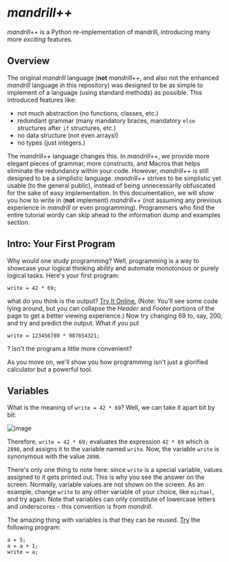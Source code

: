 
# _mandrill++_

_mandrill++_ is a Python re-implementation of mandrill, introducing many more _exciting_ features. 

## Overview

The original _mandrill_ language (**not** _mandrill++_, and also not the enhanced _mandrill_ language in this repository) was designed to be as simple to implement of a language (using standard methods) as possible. This introduced features like:

- not much abstraction (no functions, classes, etc.)
- redundant grammar (many mandatory braces, mandatory `else` structures after `if` structures, etc.)
- no data structure (not even arrays!)
- no types (just integers.)

The _mandrill++_ language changes this. In _mandrill++_, we provide more elegant pieces of grammar, more constructs, and Macros that helps eliminate the redundancy within your code. However, _mandrill++_ is still designed to be a simplistic language. _mandrill++_ strives to be simplistic yet usable (to the general public), instead of being unnecessarily obfuscated for the sake of easy implementation. In this documentation, we will show you how to write in (**not** implement) _mandrill++_ (not assuming any previous experience in _mandrill_ or even programming). Programmers who find the entire tutorial wordy can skip ahead to the information dump and examples section. 

## Intro: Your First Program

Why would one study programming? Well, programming is a way to showcase your logical thinking ability and automate monotonous or purely logical tasks. Here's your first program:

```mandrill
write = 42 * 69; 
```

what do you think is the output? [Try It Online.][write = 42 * 69;] (Note: You'll see some code lying around, but you can collapse the _Header_ and _Footer_ portions of the page to get a better viewing experience.) Now try changing 69 to, say, 200, and try and predict the output. What if you put

```mandrill
write = 123456789 * 987654321;
```

? Isn't the program a little more convenient? 

As you move on, we'll show you how programming isn't just a glorified calculator but a powerful tool.

## Variables

What is the meaning of `write = 42 * 69`? Well, we can take it apart bit by bit:

![image](https://github.com/user-attachments/assets/01bbe402-86d6-4a1d-a285-428536efc8d8)

Therefore, `write = 42 * 69;` evaluates the expression `42 * 69` which is `2898`, and assigns it to the variable named `write`. Now, the variable `write` is synonymous with the value `2898`. 

There's only one thing to note here: since `write` is a special variable, values assigned to it gets printed out. This is why you see the answer on the screen. Normally, variable values are not shown on the screen. As an example, change `write` to any other variable of your choice, like `michael`, and try again. Note that variables can only constitute of lowercase letters and underscores - this convention is from _mandrill_. 

The amazing thing with variables is that they can be reused. [Try][a = 5; a = a + 1; write = a;] the following program: 

```
a = 5;
a = a + 1;
write = a;
```



[write = 42 * 69;]: https://tio.run/##5Vrrc9vGEf/Ov@KkGRuESFGi82pAUbbTOq3bxEnTNGlLcTgQcJQQEY8cQVmKxL/d2b0XDoenPP3QmeoDCd7t7eO3e3u3C2X3@XWafPIhY@kV82MyJ@zw8PDDexblFH58@oIckc@/nJEPMDoYDEK6JlES0iQfbnMWJVeuRxjNdywhzkXiTH5Jo2ToPBKHjMgmSihZp0w8RAmBFWrVZJttonyIa1x3sEnTm10G4h4GBP6chF45Htn48WXoE98jx/5YTIyM4TG59IgPci7l5HF18lhPHlUnj/TkSXXy5ETPPqvOPtOTZ/bklERroDgjl4RutpScSsLzBsJzm3A@b6Ccz23SgybSgwrpWRPpWYX0vIn0vEL6/HkDqZ@ENu3jYwMtRIhtVy1lkuZAXSJ8WSYck8ADXpwrpwvGg/1gEGz87Zb8mN7QxOPrMIpXqyiJ8tVquKWb9Zjk9xkdk1t/s6Pzd2lCIa5xYoLjEJj4NRMjnAaG@LfBjtGMSXbFplg7XOzwQTPbj8lDwWfvOgYL@qvWJ82vKSv4GLrMxZz4hTibWqlJoZxhePQbZY3Gy82vbC5ygXySlgc7xmDnw/ipHMmR9RYGFkvN@4rmCoTg2md@kFMGFCbnhcluaXEfzcl0puzWHDT7jNIbC@Rm1hgKJeZnZAPeMBe4IlLQ5yUZq4Te5X0FjaYVUaNpT2FBmmx3MVVxiIi6wlP4Bw6kLBfD6F7BDTFwNY2pHaLvmr5Y8aXSEL2kcGUdQzBFEURbrq2GQISz8@a7r516ejgIRsdOEZgFli7qL@ksfgI4CYQkcSG1147XyZ1E2zC6ghPFtTVNYmcMWglXTmI/D66Hzun0xSeffvb5F3/4Eo6fRjv8ywBAvLqOfrnZxEma/cq2@e72/d39byvHFhOFIMYU0ba4WeTrr/74pzdf//kvb//6t2@@fffd93//4R8//vOnn//17/9URWbMEtm22G3x1tHJs7P5@YFTjnPOdJVmlPl5yoaN64fuw/7VS2/m9PFpI5fnj63r65nBEf6iliMEmnNx4XjGnpiZVgVpHOMdxp3Zm0dulyauh85hmSkmKLWLJG8Y0eKUyrCukGVGZsrCIa4wkDHZt2mHG1x4XqQOZLOlubHL@Sxo5zh66P11tKHmpkf05UpPLhjN7VxiZBlOUpZfBIlMl5f@lpJ5nSHCdD4/MuZ18pQ6of/mjkiWSGwZrP1nZTXDOMH2QMVBBnnU5oF@shjUqFEJI2nJg5PABF5gx5IIP8ciQuBjvygWLXuk6lye0rZKMvM3B6gwmo@KOwEajfnZM8/oiZ9lNAmH4nyZdbMtXTw4C3WR@mqTBjeNd4kA1AkZnmFyB8jfIEs9dl@auIjhRfIwPBwfQqQE12w4PXVdUV/IAoSzc3mFwR95iWGKdPcXiXG/onc02OXqoKXJrYFyMxNPjE/UalwngXi93UZXCQZiIxq3PgNRdxmjQJtqUG550oBPmSYKChgufnQDVaiAaKnKTIpw92Nr0NCkPzYbFSbAcpL4scTA2DMbvlN4zYh7jUVVeROKV1JfAogiwrnj6O1U5Zbtcs0L3d/Kr4UhTC82S2VCEwPp0bfr5rhOkzDKYSHc0cZkrcNbDWN8q2d1O8bCQT6v4Xk963bo27XtSM216s68OrR29@1uJXJpcV9V/MuIYBo5FRlYMq7bAj9j8umD2SXu6D6gcUIY59/deHEFngCZ0GPfM/SNA6UNJs9QvQ6lNxB1jSBt72MoXI98drVV@OAzQIBfKnwQKtEmWeACUW7AA@Yr2T7hvhLVsMfn5FpONucj3XiiqjacuFIg2ZaOQVuRjOFBZ1FulQ41bpeugKwMpFA1Y9U8hNbJ8AiFWPjXSlTA/0DX7ak5CptSchTCzyjssWVBSK/kC7J6mLxSqUpnWn3lwFS24p5fobnwU3ZDNEe@pgnAUvoGLzoT7NLxppxQz8qpEsOffBm7ORRxxWWyBlFkruBEM/B3N3zAX7ZHVvsOcCr3tBU/Khj1Q6eY5Lqy@/JAsZuxjQQyJ2iOp5/Q2QmcOcYNiJ8edwHN8iorqf1paULW6orl4nTJS5tjXWyeOiV6THPTQVXDG9k5UIxcXk1rtjeCrcHVgyUjm1eyi7lRueaz8G6WZfMM6wv23rJEA1hrspIeYB6iTxyvls/U4iMhA7Ua3Ai30P8FLwrcsC4zLO2GrYe5xjYWZi8NBD5iQ6/kDv0eq7fmA0bc3l3PatmJh8bWXobp8GFf19Yr1Q6CTf@OHqfv7ObVcW1r5kkbBXxGj2rMTxq3vdnW1mSbtZRsGeLeUoMKDrVFGV@6ylga0HDHaEPdlbGyLGOBJRXjpNzMm5m7DKd1@xgbRzWdEQWNRM9zXFeHwoIz4E1lfZUWGm3z2NxtiL/uIi@cb1@/fedYK/gtyUZRjtpdyqJ2XCy7EMaMAJto4eyxIkesl57moMrfiuZuQ@1foLV3vFqA9mZPTXpN1K26/rRs5BI/shH7RO/NuPfKsbRQrIQfW4U81Dc9GtxoHH4VTlHo1EnS7yucaG1l/S7bhtw2vI@XAwtru6Y1Ll@T18XujKznwm8LK81bEVGojFHeEBW8DywIUOK6dbcYkQN1H1oki8t2xPgG@DjQnoqYqsZqUJOKiwIsUBVeY2DztQyuygVJIo7Qml4jpiyYLKIIX0mitv31L@0Ao00i9RJdmQaJPI2MRujJ42NMIx8lgJdSmilcIsakPDc13z3I/VPQT5eqDYq3LpNP0bYvttZ/GZw23Tlwdm7j0qzcVk0aGOKV1M8H7aVlW@z3D7WJ@mXdlrAMf1mXB4RWbcfgun4BasmRAr5jwuzNK@23D/GUdVjra5DazH003pi8UeiLfTQRb7PZ2MawUze/0xVJkMZZD/X4vwY8QT1udKd@Qnpr175Q4aBLg6pZbmvwasPN4K3qY7sz7oCLp5szzDbn@HE254/8c84/D@aYhHS0dSEZ93F03KF1HFbeMdQrLtLkUxSM@3g67grErHyYtKl4hCqePEVFwbxTSU7WMxqTuDkc@dnevaeGDZcOcbg/7QhwzSMACVsiv0DaMN3P0/j/wHZupm18jdvtTV8sa4lONOxVg2GvhJLAFhuMVngK9t27vPARuS1eVMt7orxyYF/QvK5rZLAzh5PSQwPdOtD/UTRU/9cy0a8v3UHOKNaioisxlJW5UBxmscnBGwtIpirEUtP8w@8
[a = 5; a = a + 1; write = a;]: https://tio.run/##5VpZc@PGEX7nr4BUtQtApCjRjhMbFLS7ttfJJvHa8RmbYrEgYijBIg4PQK1kib990z0XBoNTW3lIVfRAgjM9fXzd0zPdUHZfXKfJx@8zml7RILZ8ix4eHr4P4OGT@Qi/AmtszeajdzQqCP6cvweC0WgUko0VJSFJCicvaJRcuZ5FSbGjiWVfJPb0tzRKHPvRsmH9NkqItUkpf4gSC1bIVdM820aFg2tcd7RN05tdBnIeRhb82Qm5sj1rG8SXYWAFnnUcTPjEWBueWJce0/NSTB7XJ4/V5FF98khNntQnT07U7LP67DM1eWZOzqxoAxRn1qVFtjmxTgXheQvhuUno@y2Uvm@SHrSRHtRIz9pIz2qk522k5zXS589bSIMkNGkfH1toIUJMuxopk7QA6grhiyrhxFp7wItxZXTryWg/Gq23QZ5bP6Q3JPHYOozi1SpKomK1cnKy3Uys4j4jE@s22O6I/zZNCMQ1TkxxHAITv@Z8hNHAEPvW2FGSUcGu3BQbm4l1HhSz/cR6KPnsXVtjQX5X@qTFNaElH00Xn8/xX4izrpWc5Mpphkd/ENpqvMgD0uYyLYgnYfl6RynsfBg/FSMFss5hYLFUvK9IIUFYXwc0WBeEAoXOeaGzWxrcxz5kHmm34qDYZ4TcGCC3s8ZQqDA/s7bgDX2ByyMFfV6RsUrIXTFU0HhWEzWeDRS2TpN8FxMZh4ioyz2Ff@BAQgs@jO7l3BADV9Ho2iH6ru6LFVsqDFFLSlc2MQRTJEGUM20VBDyc7dfffGU308NBMD62y8AssXRRf0Fn8OPACSAEiQupvXG8Se40ysPoCk4U19Q0ie0JaMVdOY2DYn3t2Kezjz7@0yd//sunn8Hx02pHcLkGEK@uo99utnGSZr/TvNjdvru7/2Nlm2KiEMToIroWt4t89fkXX77@6q9/e/P3f/zz67fffPuv777/4ceffv73L7/WRWbUENm12O3w1tHJszP//MCuxjljukozQoMipU7resd92L984c3tIT5t5fL8sXN9MzM4wj9q5AiBZl9c2J62J@a6Ves0jvEO487NzSO2SxvXQ/uwyhQTlNxFgjeMKHFSZVhXytIjM6Whgys0ZHT2XdrhBuee56kD2eSk0HY5mwXtbFsNvbuOtkTf9Ii@WOmJBWPfzCValmEkVfllkIh0eRnkxPKbDOGms/mxNq@Sp9AJ/efbPFkisWGw8p@R1TTjONsDGQcZ5FGTB/rJYNCgRi2MhCUPdgITeIGdCCL8nPAIgY/9oly0HJCqC3FKmyqJzN8eoNxoNsrvBGg05mdPP6OnQZaRJHT4@TLvZ1u5eDAW8iL1@TZd37TeJdagTkjxDBM7QPwGWfKx/9LERDgXyYNzODmESFlfU2d26rq8vhAFCGPnsgqDPbISQxfp7i8S7X5F7sh6V8iDliS3GsrtTDw@PpWrcZ0A4lWeR1cJBmIrGrcBBVF3GSVAmypQblnSgE@RJkoKGC5/9ANVqoBoycpMiHD3E2NQ02Q4NlsZJsBymgSxwEDbM1u2U1ixiHuNRnV5U4JX0kAAiCJC37bVdqpzy3aF4oXu7@TXwRCmF9ulNKGNgfDom017XKdJGBWwEO5oE2ujwlsOY3zLZ3k7xsJBPG/geTPvd@ibjelIxbXuzqI@tHH33W61xNLyvir5VxHBNHLKM7Bg3LQFfsbkMwSzS9zRQ0BjhDDOvvvxYgo8ATKux35g6GsHShdMnqZ6E0qvIepaQcrvYyhcjwJ6lUt88Bm7LvAlwweh4m2SBS7g5QY8YL4S7RPmK14Ne2xOrGVkPhvpxxNVNeHElRzJrnQM2vJkDA8qizKrVKgxu1QFZGQgiaoeq/ohtEmcIxRi4N8oUQL/Hdl0p@YobEvJUQg/o3DAlgUhg5IvyBpg8kqmKpVp1ZUDU9mKeX6F5sJP0Q1RHNmaNgAr6Ru8aE@xS8eaclw9I6cKDH8KROwWUMSVl8kGRJG5hBPNwN/98AF/0R5Z7XvAqd3TVuyooCQI7XKS6UrvqwPlbsY2EsicojmeekJnJ3DmaDcgdnrcrUlW1FkJ7U8rE6JWlywXp0tW2hyrYvPUrtBjmpuN6hreiM6BZOSyalqxveFsNa4eLBmbvJJdzIwqFJ@Fd7OsmqdZX7L3lhUawFqRVfQA8xB9y/Ya@cwMPgIyUKvFjXAL/V/wIscN6zLN0n7YBpirbWNu9lJD4AM29Ers0G@xems/YPjt3fWMlh1/aG3tZZgOH/ZNbb1K7cDZDO/oMfrebl4T165mnrCRw6f1qCbspHG7m21dTbZ5R8mWIe4dNSjn0FiUsaWrjKZrEu4oaam7MlqVpS0wpGKcVJt5c32X4bRqH2PjqKEzIqER6Hm266pQWDAGrKmsrtJco7yI9d2G@Ksu8sL@@tWbt7axgt2STBTFqNmlLGvHxbIPYcwIsIkW9h4rcsR66SkOsvytae621P4lWnvbawRor/fUhNd43arqT8NGJvEDG7FP9N6cea8aSwvJivuxU8hDc9OjxY3a4VfjFIV2kyT1vsKONkbW77PNYbbhfbwaWFjbta1x2ZqiKXbn1sbnflsYad6IiFJljPKWqGB9YE6AEjedu0WLHKj70CJRXHYjxjbAh4H2VMRkNdaAmlCcF2BrWeG1BjZbS@GqXJIk/Aht6DViyoLJMorwlSRqO1z/yg7Q2iRCL96VaZHI0sh4jJ48PsY08kECWCmlmMIlYmJV52b6uwexf0r62VK2QfHWpfMp2/bl1vovg9OlOwPOzG1MmpHb6kkDQ7yW@tmgubRqi/n@oTFRv2jaEobhL5ryANeq6xjcNC9ALRlSwHdiUXPzCvvNQzylPdYGCqQucx@1NyavJfp8H03522w6MTHs1S3odUWyTuNsgHrsXwOeoB4zulc/Lr2za1@qcNCnQd0stzN4leF68Nb1Md0Z98DF0s0ZZptz/Djz2SP79NnngY9JSEVbH5LxEEfHPVrHYe0dQ7PiPE0@RcF4iKfjvkDMqodJl4pHqOLJU1TkzHuVZGQDozGJ28ORne39e8ppuXTww/1pR4CrHwFI2BH5JdKa6UGRxv8HtjMzTeMb3G5u@nJZR3SiYS9bDHvJlQS22GA0wpOz79/lpY@s2/JFtbgniisH9gX167pCBjtzOCk8NFKtA/UfRY78v5apen3pjgpKsBblXQlHVOZccZjFJgdrLCCZrBArTfP3/wE









